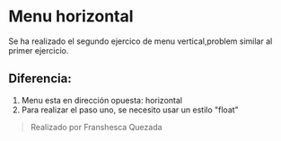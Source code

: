 # Menu horizontal  
Se ha realizado el segundo ejercico de menu vertical,problem similar al primer ejercicio.

## Diferencia:
1. Menu esta en dirección opuesta: horizontal
2. Para realizar el paso uno, se necesito usar un estilo "float"

> Realizado por Franshesca Quezada  

